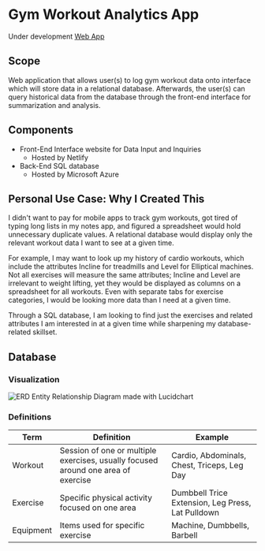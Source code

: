 # Gym Workout Analytics App
Under development
[Web App](https://gymworkoutdatabase.netlify.app)

## Scope
Web application that allows user(s) to log gym workout data onto interface which will store data in a relational database. Afterwards, the user(s) can query historical data from the database through the front-end interface for summarization and analysis.

## Components
- Front-End Interface website for Data Input and Inquiries
    - Hosted by Netlify
- Back-End SQL database
    - Hosted by Microsoft Azure 

## Personal Use Case: Why I Created This
I didn't want to pay for mobile apps to track gym workouts, got tired of typing long lists in my notes app, and figured a spreadsheet would hold unnecessary duplicate values. A relational database would display only the relevant workout data I want to see at a given time.

For example, I may want to look up my history of cardio workouts, which include the attributes Incline for treadmills and Level for Elliptical machines. Not all exercises will measure the same attributes; Incline and Level are irrelevant to weight lifting, yet they would be displayed as columns on a spreadsheet for all workouts. Even with separate tabs for exercise categories, I would be looking more data than I need at a given time. 

Through a SQL database, I am looking to find just the exercises and related attributes I am interested in at a given time while sharpening my database-related skillset.

## Database 
### Visualization
![ERD](https://github.com/kenquejadas/Gym-Workout-Relational-Database/blob/main/Gym%20Workouts%20Database%20ERD.png)
Entity Relationship Diagram made with Lucidchart
### Definitions
| Term  | Definition | Example |
| ------------- | ------------- | ------------- |
| Workout  |  Session of one or multiple exercises, usually focused around one area of exercise  |  Cardio, Abdominals, Chest, Triceps, Leg Day  |
| Exercise  |  Specific physical activity focused on one area  |  Dumbbell Trice Extension, Leg Press, Lat Pulldown |
| Equipment | Items used for specific exercise | Machine, Dumbbells, Barbell |
